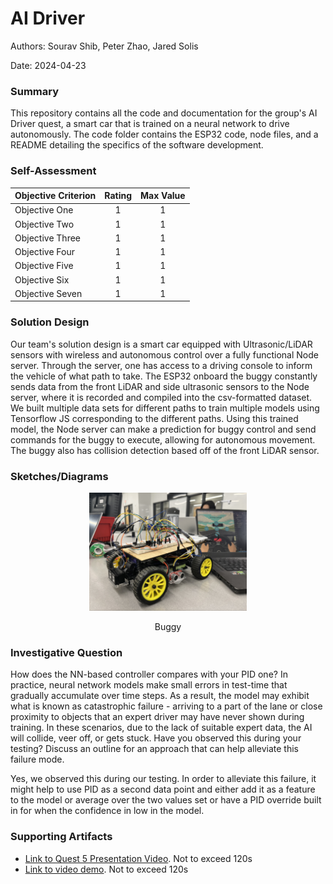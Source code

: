 # AI Driver

Authors: Sourav Shib, Peter Zhao, Jared Solis

Date: 2024-04-23

### Summary

This repository contains all the code and documentation for the group's AI Driver quest, a smart car that is trained on a neural network to drive autonomously. The code folder contains the ESP32 code, node files, and a README detailing the specifics of the software development.

### Self-Assessment 

| Objective Criterion | Rating | Max Value  | 
|---------------------------------------------|:-----------:|:---------:|
| Objective One | 1 |  1     | 
| Objective Two | 1 |  1     | 
| Objective Three | 1 |  1     | 
| Objective Four | 1 |  1     | 
| Objective Five | 1 |  1     | 
| Objective Six | 1 |  1     | 
| Objective Seven | 1 |  1     | 


### Solution Design
Our team's solution design is a smart car equipped with Ultrasonic/LiDAR sensors with wireless and autonomous control over a fully functional Node server. Through the server, one has access to a driving console to inform the vehicle of what path to take. The ESP32 onboard the buggy constantly sends data from the front LiDAR and side ultrasonic sensors to the Node server, where it is recorded and compiled into the csv-formatted dataset. We built multiple data sets for different paths to train multiple models using Tensorflow JS corresponding to the different paths. Using this trained model, the Node server can make a prediction for buggy control and send commands for the buggy to execute, allowing for autonomous movement. The buggy also has collision detection based off of the front LiDAR sensor.


### Sketches/Diagrams
<p align="center">
<img src="buggy.jpg" width="50%">
</p>
<p align="center">
Buggy
</p>

### Investigative Question
How does the NN-based controller compares with your PID one? In practice, neural network models make small errors in test-time that gradually accumulate over time steps. As a result, the model may exhibit what is known as catastrophic failure - arriving to a part of the lane or close proximity to objects that an expert driver may have never shown during training. In these scenarios, due to the lack of suitable expert data, the AI will collide, veer off, or gets stuck. Have you observed this during your testing? Discuss an outline for an approach that can help alleviate this failure mode.

Yes, we observed this during our testing. In order to alleviate this failure, it might help to use PID as a second data point and either add it as a feature to the model or average over the two values set or have a PID override built in for when the confidence in low in the model.


### Supporting Artifacts
- [Link to Quest 5 Presentation Video](https://drive.google.com/file/d/16gQs8oE9WKBQesauEHdQyonGxzReEtN4/view?usp=sharing). Not to exceed 120s
- [Link to video demo](https://drive.google.com/file/d/1clF1g8hft9SuNDVtFyBdkgjjTOa_M1oV/view?usp=sharing). Not to exceed 120s
